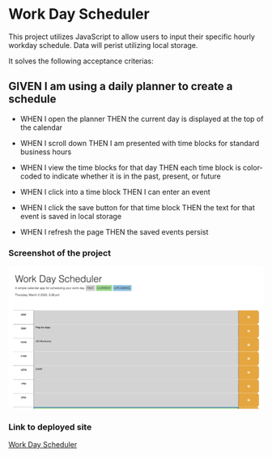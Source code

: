 # Work Day Scheduler

This project utilizes JavaScript to allow users to input their specific hourly workday schedule. Data will perist utilizing local storage.

It solves the following acceptance criterias:

## GIVEN I am using a daily planner to create a schedule

- WHEN I open the planner
THEN the current day is displayed at the top of the calendar

- WHEN I scroll down
THEN I am presented with time blocks for standard business hours

- WHEN I view the time blocks for that day
THEN each time block is color-coded to indicate whether it is in the past, present, or future

- WHEN I click into a time block
THEN I can enter an event

- WHEN I click the save button for that time block
THEN the text for that event is saved in local storage

- WHEN I refresh the page
THEN the saved events persist

### Screenshot of the project

![screenshot](./assets/images/screenshot.png)

### Link to deployed site

[Work Day Scheduler](https://ericnguyen23.github.io/Work-Day-Scheduler/)
